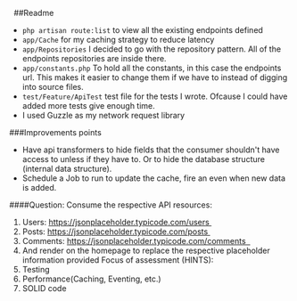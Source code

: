  
##Readme

- `php artisan route:list`  to view all the existing endpoints defined
- `app/Cache` for my caching strategy to reduce latency
- `app/Repositories` I decided to go with the repository pattern. All of the endpoints repositories are inside there.
- `app/constants.php` To hold all the constants, in this case the endpoints url. This makes it easier to change them if we have to instead of digging into source files.
- `test/Feature/ApiTest` test file for the tests I wrote. Ofcause I could have added more tests give enough time.
- I used Guzzle as my network request library

###Improvements points
- Have api transformers to hide fields that the consumer shouldn't have access to unless if they have to. Or to hide the database structure (internal data structure).
- Schedule a Job to run to update the cache, fire an even when new data is added.

####Question:
Consume the respective API resources:
1. Users: https://jsonplaceholder.typicode.com/users 
2. Posts: https://jsonplaceholder.typicode.com/posts 
3. Comments: https://jsonplaceholder.typicode.com/comments  
4. And render on the homepage to replace the respective placeholder information provided Focus of assessment (HINTS): 
5. Testing 
6. Performance(Caching, Eventing, etc.)
7. SOLID code 

